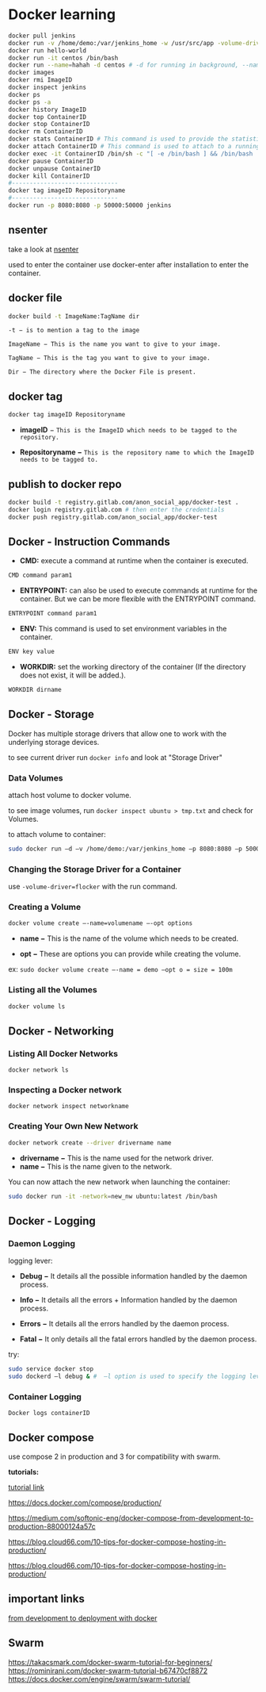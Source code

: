 # Docker learning

```bash
docker pull jenkins
docker run -v /home/demo:/var/jenkins_home -w /usr/src/app -volume-driver=flocker -p 8080:8080 -p 50000:50000 jenkins # -v: for volume mapping, volume-driver: for changing the storage driver for a container, -w: specifiy current working directory in container
docker run hello-world
docker run -it centos /bin/bash
docker run --name=hahah -d centos # -d for running in background, --name for giving name to container.
docker images
docker rmi ImageID
docker inspect jenkins
docker ps
docker ps -a
docker history ImageID
docker top ContainerID
docker stop ContainerID
docker rm ContainerID
docker stats ContainerID # This command is used to provide the statistics of a running container.
docker attach ContainerID # This command is used to attach to a running container.
docker exec -it ContainerID /bin/sh -c "[ -e /bin/bash ] && /bin/bash || /bin/sh" # attach to shell in container
docker pause ContainerID
docker unpause ContainerID
docker kill ContainerID
#------------------------------
docker tag imageID Repositoryname
#------------------------------
docker run -p 8080:8080 -p 50000:50000 jenkins
```

## nsenter

take a look at [nsenter](https://github.com/jpetazzo/nsenter)

used to enter the container
use docker-enter after installation to enter the container.

## docker file

```bash
docker build -t ImageName:TagName dir
```

`-t − is to mention a tag to the image`

`ImageName − This is the name you want to give to your image.`

`TagName − This is the tag you want to give to your image.`

`Dir − The directory where the Docker File is present.`

## docker tag

```bash
docker tag imageID Repositoryname
```

* **imageID** − `This is the ImageID which needs to be tagged to the repository.`

* **Repositoryname −** `This is the repository name to which the ImageID needs to be tagged to.`

## publish to docker repo

```bash
docker build -t registry.gitlab.com/anon_social_app/docker-test .
docker login registry.gitlab.com # then enter the credentials
docker push registry.gitlab.com/anon_social_app/docker-test
```


## Docker - Instruction Commands

* **CMD:** execute a command at runtime when the container is executed.

```bash
CMD command param1
```

* **ENTRYPOINT:** can also be used to execute commands at runtime for the container. But we can be more flexible with the ENTRYPOINT command.

```bash
ENTRYPOINT command param1
```

* **ENV:** This command is used to set environment variables in the container.

```bash
ENV key value
```

* **WORKDIR:**  set the working directory of the container (If the directory does not exist, it will be added.).

```bash
WORKDIR dirname
```

## Docker - Storage

Docker has multiple storage drivers that allow one to work with the underlying storage devices.

to see current driver run `docker info` and look at "Storage Driver"

### Data Volumes

attach host volume to docker volume.

to see image volumes, run `docker inspect ubuntu > tmp.txt` and check for Volumes.

to attach volume to container:

```bash
sudo docker run –d –v /home/demo:/var/jenkins_home –p 8080:8080 –p 50000:50000 jenkins
```

### Changing the Storage Driver for a Container

use `-volume-driver=flocker` with the run command.

### Creating a Volume

```bash
docker volume create –-name=volumename –-opt options
```

* **name −** This is the name of the volume which needs to be created.

* **opt −** These are options you can provide while creating the volume.

ex: `sudo docker volume create –-name = demo –opt o = size = 100m`

### Listing all the Volumes

```bash
docker volume ls
```

## Docker - Networking

### Listing All Docker Networks

`docker network ls`

### Inspecting a Docker network

`docker network inspect networkname`

### Creating Your Own New Network

```bash
docker network create --driver drivername name
```

* **drivername −** This is the name used for the network driver.
* **name −** This is the name given to the network.

You can now attach the new network when launching the container:

```bash
sudo docker run -it -network=new_nw ubuntu:latest /bin/bash
```

## Docker - Logging

### Daemon Logging

logging lever:

* **Debug −** It details all the possible information handled by the daemon process.

* **Info −** It details all the errors + Information handled by the daemon process.

* **Errors −** It details all the errors handled by the daemon process.

* **Fatal −** It only details all the fatal errors handled by the daemon process.

try:

```bash
sudo service docker stop
sudo dockerd –l debug & #  –l option is used to specify the logging level.
```

### Container Logging

`Docker logs containerID`

## Docker compose

use compose 2 in production and 3 for compatibility with swarm.

**tutorials:**

[tutorial link](https://takacsmark.com/docker-compose-tutorial-beginners-by-example-basics/)

https://docs.docker.com/compose/production/

https://medium.com/softonic-eng/docker-compose-from-development-to-production-88000124a57c

https://blog.cloud66.com/10-tips-for-docker-compose-hosting-in-production/

https://blog.cloud66.com/10-tips-for-docker-compose-hosting-in-production/

## important links

[from development to deployment with docker](https://masterzendframework.com/docker-from-development-to-deployment/)

## Swarm

<https://takacsmark.com/docker-swarm-tutorial-for-beginners/>
<https://rominirani.com/docker-swarm-tutorial-b67470cf8872>
<https://docs.docker.com/engine/swarm/swarm-tutorial/>